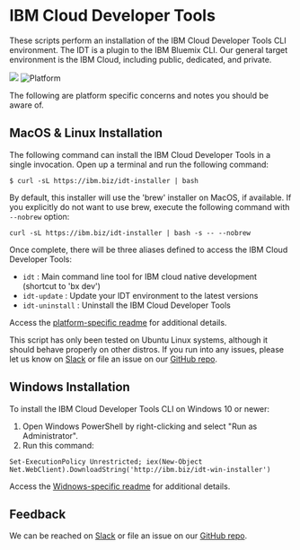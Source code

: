 # IBM Cloud Developer Tools

These scripts perform an installation of the IBM Cloud Developer Tools CLI environment. The IDT is a plugin to the IBM Bluemix CLI. Our general target environment is the IBM Cloud, including public, dedicated, and private.

[![](https://img.shields.io/badge/bluemix-powered-blue.svg)](https://bluemix.net)
![Platform](https://img.shields.io/badge/platform-BASH-lightgrey.svg?style=flat)


The following are platform specific concerns and notes you should be aware of.

## MacOS &amp; Linux Installation

The following command can install the IBM Cloud Developer Tools in a single invocation. Open up a terminal and run the following command:

```
$ curl -sL https://ibm.biz/idt-installer | bash
```

By default, this installer will use the 'brew' installer on MacOS, if available. If you explicitly do not want to use brew, execute the following command with `--nobrew` option:

```
curl -sL https://ibm.biz/idt-installer | bash -s -- --nobrew
```

Once complete, there will be three aliases defined to access the IBM Cloud Developer Tools:
- `idt` : Main command line tool for IBM cloud native development (shortcut to 'bx dev')
- `idt-update` : Update your IDT environment to the latest versions
- `idt-uninstall` : Uninstall the IBM Cloud Developer Tools

Access the [platform-specific readme](./linux-installer/README.md) for additional details.

This script has only been tested on Ubuntu Linux systems, although it should behave properly on other distros. If you run into any issues, please let us know on [Slack](https://ibm.biz/IBMCloudNativeSlack) or file an issue on our [GitHub repo](https://github.com/ibm-cloud-tools/idt-installer).



## Windows Installation

To install the IBM Cloud Developer Tools CLI on Windows 10 or newer:

1. Open Windows PowerShell by right-clicking and select "Run as Administrator".
2. Run this command:
```
Set-ExecutionPolicy Unrestricted; iex(New-Object Net.WebClient).DownloadString('http://ibm.biz/idt-win-installer')
```

Access the [Widnows-specific readme](./windows-installer/README.md) for additional details.



## Feedback

We can be reached on [Slack](https://ibm.biz/IBMCloudNativeSlack) or file an issue on our [GitHub repo](https://github.com/ibm-cloud-tools/idt-installer).

